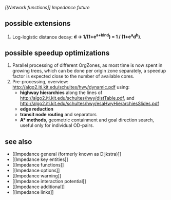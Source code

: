 *[[Network functions]] Impedance future*

## possible extensions

1. Log-logistic distance decay: **d -> 1/(1+e<sup>a+blnd</sup>) = 1 / (1+e<sup>a</sup>d<sup>b</sup>)**.

## possible speedup optimizations

1. Parallel processing of different OrgZones, as most time is now spent in growing trees, which can be done per origin zone separately, a speedup factor is expected close to the number of available cores.
2. Pre-processing, overview: <http://algo2.iti.kit.edu/schultes/hwy/dynamic.pdf> using:
    - **highway hierarchies** along the lines of <http://algo2.iti.kit.edu/schultes/hwy/distTable.pdf>, and <http://algo2.iti.kit.edu/schultes/hwy/esaHwyHierarchiesSlides.pdf>
    - **edge reduction**
    - **transit node routing** and separators
    - **A\* methods**, geometric containment and goal direction search, useful only for individual OD-pairs.

## see also

- [[Impedance general (formerly known as Dijkstra)]]
- [[Impedance key entities]]
- [[Impedance functions]]
- [[Impedance options]]
- [[Impedance warning]]
- [[Impedance interaction potential]]
- [[Impedance additional]]
- [[Impedance links]]